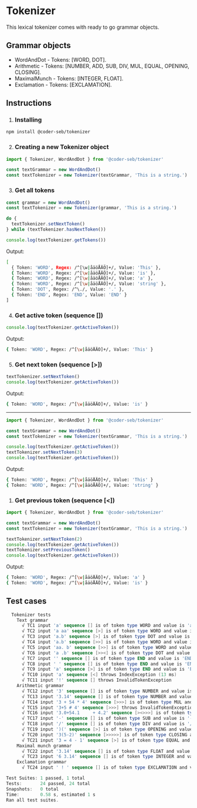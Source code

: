# Tokenizer

This lexical tokenizer comes with ready to go grammar objects.

## Grammar objects

- WordAndDot - Tokens: [WORD, DOT].
- Arithmetic - Tokens: [NUMBER, ADD, SUB, DIV, MUL, EQUAL, OPENING, CLOSING].
- MaximalMunch - Tokens: [INTEGER, FLOAT].
- Exclamation - Tokens: [EXCLAMATION].

## Instructions

1. ### Installing

```bash
npm install @coder-seb/tokenizer
```

2. ### Creating a new Tokenizer object

```js
import { Tokenizer, WordAndDot } from '@coder-seb/tokenizer'

const textGrammar = new WordAndDot()
const textTokenizer = new Tokenizer(textGrammar, 'This is a string.')
```

3. ### Get all tokens

```js
const grammar = new WordAndDot()
const textTokenizer = new Tokenizer(grammar, 'This is a string.')

do {
  textTokenizer.setNextToken()
} while (textTokenizer.hasNextToken())

console.log(textTokenizer.getTokens())
```

Output:

```bash
[
  { Token: 'WORD', Regex: /^[\w|åäöÅÄÖ]+/, Value: 'This' },  
  { Token: 'WORD', Regex: /^[\w|åäöÅÄÖ]+/, Value: 'is' },    
  { Token: 'WORD', Regex: /^[\w|åäöÅÄÖ]+/, Value: 'a' },     
  { Token: 'WORD', Regex: /^[\w|åäöÅÄÖ]+/, Value: 'string' },
  { Token: 'DOT', Regex: /^\./, Value: '.' },
  { Token: 'END', Regex: 'END', Value: 'END' }
]
```

4. ### Get active token (sequence [])

```js
console.log(textTokenizer.getActiveToken())
```

Output:

```bash
{ Token: 'WORD', Regex: /^[\w|åäöÅÄÖ]+/, Value: 'This' }
```

5. ### Get next token (sequence [>])

```js
textTokenizer.setNextToken()
console.log(textTokenizer.getActiveToken())
```

Output:

```bash
{ Token: 'WORD', Regex: /^[\w|åäöÅÄÖ]+/, Value: 'is' }
```

--------------------------------------------------------------------------

```js
import { Tokenizer, WordAndDot } from '@coder-seb/tokenizer'

const textGrammar = new WordAndDot()
const textTokenizer = new Tokenizer(textGrammar, 'This is a string.')

console.log(textTokenizer.getActiveToken())
textTokenizer.setNextToken(3)
console.log(textTokenizer.getActiveToken())
```

Output:

```bash
{ Token: 'WORD', Regex: /^[\w|åäöÅÄÖ]+/, Value: 'This' }
{ Token: 'WORD', Regex: /^[\w|åäöÅÄÖ]+/, Value: 'string' }
```

1. ### Get previous token (sequence [<])

```js
import { Tokenizer, WordAndDot } from '@coder-seb/tokenizer'

const textGrammar = new WordAndDot()
const textTokenizer = new Tokenizer(textGrammar, 'This is a string.')

textTokenizer.setNextToken(2)
console.log(textTokenizer.getActiveToken())
textTokenizer.setPreviousToken()
console.log(textTokenizer.getActiveToken())
```

Output:

```bash
{ Token: 'WORD', Regex: /^[\w|åäöÅÄÖ]+/, Value: 'a' }
{ Token: 'WORD', Regex: /^[\w|åäöÅÄÖ]+/, Value: 'is' }
```

## Test cases

```powershell
  Tokenizer tests
    Text grammar
      √ TC1 input 'a' sequence [] is of token type WORD and value is 'a' (3 ms)
      √ TC2 input 'a aa' sequence [>] is of token type WORD and value is 'aa'
      √ TC3 input 'a.b' sequence [>] is of token type DOT and value is '.' (1 ms)
      √ TC4 input 'a.b' sequence [>>] is of token type WORD and value is 'b'
      √ TC5 input 'aa. b' sequence [>>] is of token type WORD and value is 'b' (1 ms)
      √ TC6 input 'a .b' sequence [>><] is of token type DOT and value is '.'
      √ TC7 input '' sequence [] is of token type END and value is 'END'
      √ TC8 input ' ' sequence [] is of token type END and value is 'END'
      √ TC9 input 'a' sequence [>] is of token type END and value is 'END'
      √ TC10 input 'a' sequence [<] throws IndexException (13 ms)
      √ TC11 input '!' sequence [] throws InvalidTokenException
    Arithmetic grammar
      √ TC12 input '3' sequence [] is of token type NUMBER and value is '3'
      √ TC13 input '3.14' sequence [] is of token type NUMBER and value is '3.14'
      √ TC14 input '3 + 54 * 4' sequence [>>>] is of token type MUL and value is '*'
      √ TC15 input '3+5 # 4' sequence [>>>] throws InvalidTokenException
      √ TC16 input '3.0+54.1     + 4.2' sequence [><>>>] is of token type ADD and value is '+' (1 ms)
      √ TC17 input '-' sequence [] is of token type SUB and value is '-' (1 ms)
      √ TC18 input '/' sequence [] is of token type DIV and value is '/'
      √ TC19 input ')(' sequence [>] is of token type OPENING and value is '(' (1 ms)
      √ TC20 input '3(5-2)' sequence [>>>>>] is of token type CLOSING and value is ')'
      √ TC21 input '3 = 4 - 1' sequence [>] is of token type EQUAL and value is '='
    Maximal munch grammar
      √ TC22 input '3.14' sequence [] is of token type FLOAT and value is '3.14' (1 ms)
      √ TC23 input '6 3.14' sequence [] is of token type INTEGER and value is '6'
    Exclamation grammar
      √ TC24 input ' ! ' sequence [] is of token type EXCLAMATION and value is '!'

Test Suites: 1 passed, 1 total    
Tests:       24 passed, 24 total  
Snapshots:   0 total
Time:        0.58 s, estimated 1 s
Ran all test suites.
```

